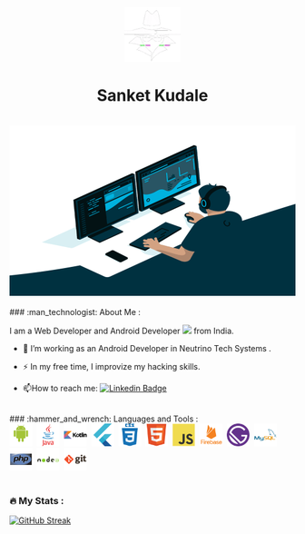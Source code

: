 <div id="header" align="center">
  <img src="https://github.com/SanketKudale/SanketKudale/blob/main/hacky.gif" width="100"/>
</div>

<h1 align="center">
  Sanket Kudale
</h1>

<!--<div id="badges" align="center">
  <a href="https://www.linkedin.com/in/sanketkudale/">
    <img src="https://img.shields.io/badge/LinkedIn-blue?style=for-the-badge&logo=linkedin&logoColor=white" alt="LinkedIn Badge"/>
  </a>
</div>-->
<br>
<div align="center">
  <img src="https://github.com/SanketKudale/SanketKudale/blob/main/code_mode.gif" width="600" height="300"/>
</div>
<br>
### :man_technologist: About Me :

I am a Web Developer and Android Developer <img src="https://media.giphy.com/media/WUlplcMpOCEmTGBtBW/giphy.gif" width="30"> from India.

- :telescope: I’m working as an Android Developer in Neutrino Tech Systems .

- :zap: In my free time, I improvize my hacking skills.

- :mailbox:How to reach me: [![Linkedin Badge](https://img.shields.io/badge/-Sanket_Kudale-blue?style=flat&logo=Linkedin&logoColor=white)](https://www.linkedin.com/in/sanketkudale/)
<br>
### :hammer_and_wrench: Languages and Tools :

<div>
  <img src="https://github.com/devicons/devicon/blob/master/icons/android/android-original-wordmark.svg" title="Android" alt="Android" width="40" height="40"/>&nbsp;
  <img src="https://github.com/devicons/devicon/blob/master/icons/java/java-original-wordmark.svg" title="Java" alt="Java" width="40" height="40"/>&nbsp;
  <img src="https://github.com/devicons/devicon/blob/master/icons/kotlin/kotlin-original-wordmark.svg" title="Kotlin" alt="Kotlin" width="40" height="40"/>&nbsp;
  <img src="https://github.com/devicons/devicon/blob/master/icons/flutter/flutter-original.svg" title="Flutter" alt="Flutter" width="40" height="40"/>&nbsp;
  <img src="https://github.com/devicons/devicon/blob/master/icons/css3/css3-plain-wordmark.svg"  title="CSS3" alt="CSS" width="40" height="40"/>&nbsp;
  <img src="https://github.com/devicons/devicon/blob/master/icons/html5/html5-original.svg" title="HTML5" alt="HTML" width="40" height="40"/>&nbsp;
  <img src="https://github.com/devicons/devicon/blob/master/icons/javascript/javascript-original.svg" title="JavaScript" alt="JavaScript" width="40" height="40"/>&nbsp;
  <img src="https://github.com/devicons/devicon/blob/master/icons/firebase/firebase-plain-wordmark.svg" title="Firebase" alt="Firebase" width="40" height="40"/>&nbsp;
  <img src="https://github.com/devicons/devicon/blob/master/icons/gatsby/gatsby-original.svg" title="Gatsby"  alt="Gatsby" width="40" height="40"/>&nbsp;
  <img src="https://github.com/devicons/devicon/blob/master/icons/mysql/mysql-original-wordmark.svg" title="MySQL"  alt="MySQL" width="40" height="40"/>&nbsp;
  <img src="https://github.com/devicons/devicon/blob/master/icons/php/php-original.svg" title="PHP" alt="PHP" width="40" height="40"/>&nbsp;
  <img src="https://github.com/devicons/devicon/blob/master/icons/nodejs/nodejs-original-wordmark.svg" title="NodeJS" alt="NodeJS" width="40" height="40"/>&nbsp;
  <img src="https://github.com/devicons/devicon/blob/master/icons/git/git-original-wordmark.svg" title="Git" **alt="Git" width="40" height="40"/>
</div>

<br>

### :fire: My Stats :
[![GitHub Streak](http://github-readme-streak-stats.herokuapp.com?user=SanketKudale&theme=blue-green&hide_border=true&date_format=M%20j%5B%2C%20Y%5D&fire=DD1906)](https://git.io/streak-stats)
